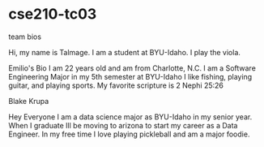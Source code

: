 # cse210-tc03

team bios


Hi, my name is Talmage. I am a student at BYU-Idaho. I play the viola.

Emilio's Bio
I am 22 years old and am from Charlotte, N.C.
I am a Software Engineering Major in my 5th semester at BYU-Idaho
I like fishing, playing guitar, and playing sports.
My favorite scripture is 2 Nephi 25:26


Blake Krupa

Hey Everyone I am a data science major as BYU-Idaho in my senior year. When I graduate Ill be moving to arizona to start my career as a Data Engineer. In my free time I love playing pickleball and am a major foodie.

